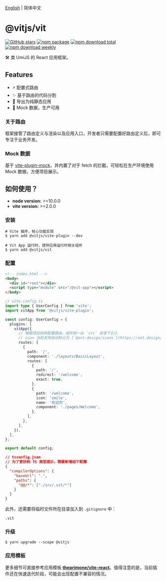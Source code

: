 [English](./README.md) | 简体中文

# @vitjs/vit

[![GitHub stars](https://img.shields.io/github/stars/vitjs/vit)](https://github.com/vitjs/vit/stargazers) 
[![npm package](https://img.shields.io/npm/v/@vitjs/vit.svg?style=flat-square?style=flat-square)](https://www.npmjs.com/package/@vitjs/vit) 
[![npm download total](https://img.shields.io/npm/dt/@vitjs/vit.svg)](https://www.npmjs.com/package/@vitjs/vit) 
[![npm download weekly](https://img.shields.io/npm/dw/@vitjs/vit.svg)](https://www.npmjs.com/package/@vitjs/vit) 


🛠 类 UmiJS 的 React 应用框架。

## Features

- ⚡️ 配置式路由
- ✨ 基于路由的代码分割
- 🎁 导出为纯静态应用
- 🎨 Mock 数据，生产可用

### 关于路由

框架接管了路由定义与渲染以及应用入口，开发者只需要配置好路由定义后，即可专注于业务开发。

### Mock 数据

基于 [vite-plugin-mock](https://github.com/anncwb/vite-plugin-mock)，并内置了对于 fetch 的拦截，可轻松在生产环境使用 Mock 数据，方便项目展示。

## 如何使用？

- **node version:** >=10.0.0
- **vite version:** >=2.0.0

### 安装

```shell
# Vite 插件，核心功能实现
$ yarn add @vitjs/vite-plugin --dev

# Vit App 运行时，提供应用运行时相关组件
$ yarn add @vitjs/vit
```

### 配置

```html
<!-- index.html -->
<body>
  <div id="root"></div>
  <script type="module" src="/@vit-app"></script>
</body>
```

```ts
// vite.config.ts
import type { UserConfig } from 'vite';
import vitApp from '@vitjs/vite-plugin';

const config: UserConfig = {
  plugins: [
    vitApp({
      // 根据项目结构配置路由，组件统一从 `src` 目录下引入
      // icon 当前支持自动转义为 [`@ant-design/icons`](https://ant.design/components/icon-cn/#%E5%9B%BE%E6%A0%87%E5%88%97%E8%A1%A8) 中的图标
      routes: [
        {
          path: '/',
          component: './layouts/BasicLayout',
          routes: [
            {
              path: '/',
              redirect: '/welcome',
              exact: true,
            },
            {
              path: '/welcome',
              icon: 'smile',
              name: '欢迎页',
              component: './pages/Welcome',
            },
          ],
        },
      ],
    }),
  ],
};

export default config;
```

```json
// tsconfig.json
// 为了更好的 TS 类型提示，需要新增如下配置
{
  "compilerOptions": {
    "baseUrl": ".",
    "paths": {
      "@@/*": ["./src/.vit/*"]
    }
  }
}
```

此外，还需要将临时文件所在目录加入到 `.gitignore` 中：

```
.vit
```

### 升级

```shell
$ yarn upgrade --scope @vitjs
```

### 应用模板

更多细节可直接参考应用模板 **[theprimone/vite-react](https://github.com/theprimone/vite-react)**。值得注意的是，当前插件还在快速迭代阶段，可能会出现配置不兼容的情况。
